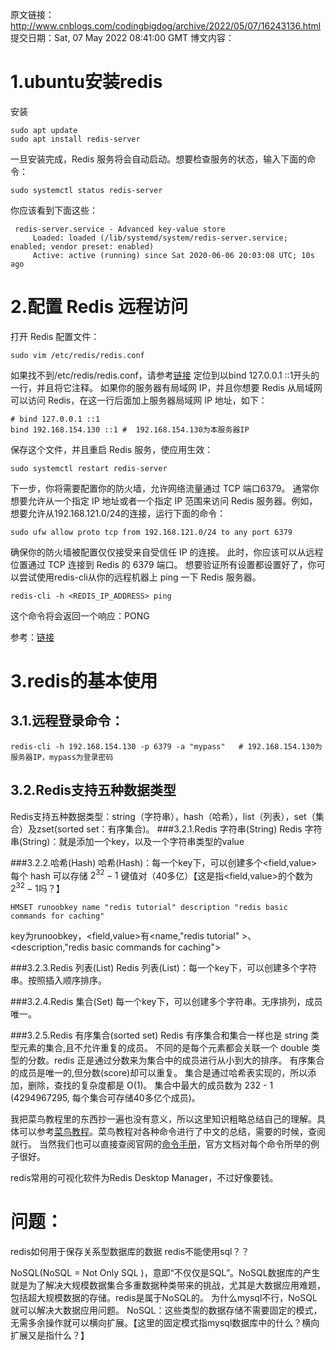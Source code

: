 原文链接：http://www.cnblogs.com/codingbigdog/archive/2022/05/07/16243136.html
提交日期：Sat, 07 May 2022 08:41:00 GMT
博文内容：
# 1.ubuntu安装redis
安装
```
sudo apt update
sudo apt install redis-server
```
一旦安装完成，Redis 服务将会自动启动。想要检查服务的状态，输入下面的命令：
```
sudo systemctl status redis-server
```
你应该看到下面这些：
```
 redis-server.service - Advanced key-value store
     Loaded: loaded (/lib/systemd/system/redis-server.service; enabled; vendor preset: enabled)
     Active: active (running) since Sat 2020-06-06 20:03:08 UTC; 10s ago
```
# 2.配置 Redis 远程访问
打开 Redis 配置文件：
```
sudo vim /etc/redis/redis.conf
```
如果找不到/etc/redis/redis.conf，请参考[链接](https://blog.csdn.net/qq_39552993/article/details/113433319)
定位到以bind 127.0.0.1 ::1开头的一行，并且将它注释。
如果你的服务器有局域网 IP，并且你想要 Redis 从局域网可以访问 Redis，在这一行后面加上服务器局域网 IP 地址，如下：
```
# bind 127.0.0.1 ::1
bind 192.168.154.130 ::1 #  192.168.154.130为本服务器IP
```
保存这个文件，并且重启 Redis 服务，使应用生效：
```
sudo systemctl restart redis-server
```
下一步，你将需要配置你的防火墙，允许网络流量通过 TCP 端口6379。
通常你想要允许从一个指定 IP 地址或者一个指定 IP 范围来访问 Redis 服务器。例如，想要允许从192.168.121.0/24的连接，运行下面的命令：
```
sudo ufw allow proto tcp from 192.168.121.0/24 to any port 6379
```
确保你的防火墙被配置仅仅接受来自受信任 IP 的连接。
此时，你应该可以从远程位置通过 TCP 连接到 Redis 的 6379 端口。
想要验证所有设置都设置好了，你可以尝试使用redis-cli从你的远程机器上 ping 一下 Redis 服务器。
```
redis-cli -h <REDIS_IP_ADDRESS> ping
```
这个命令将会返回一个响应：PONG

参考：[链接](https://developer.aliyun.com/article/764565#:~:text=Redis%205.0%20%E8%A2%AB%E5%8C%85%E5%90%AB%E5%9C%A8%E9%BB%98%E8%AE%A4%E7%9A%84%20Ubuntu%2020.04%20%E8%BD%AF%E4%BB%B6%E6%BA%90%E4%B8%AD%E3%80%82%20%E6%83%B3%E8%A6%81%E5%AE%89%E8%A3%85%E5%AE%83%EF%BC%8C%E4%BB%A5%20root,%E8%BA%AB%E4%BB%BD%E8%BF%90%E8%A1%8C%E4%B8%8B%E9%9D%A2%E7%9A%84%E5%91%BD%E4%BB%A4%EF%BC%9A%20sudo%20apt%20update%20sudo%20apt%20install%20redis-server)
# 3.redis的基本使用
## 3.1.远程登录命令：
```
redis-cli -h 192.168.154.130 -p 6379 -a "mypass"   # 192.168.154.130为服务器IP，mypass为登录密码
```
## 3.2.Redis支持五种数据类型
Redis支持五种数据类型：string（字符串），hash（哈希），list（列表），set（集合）及zset(sorted set：有序集合)。
###3.2.1.Redis 字符串(String)
Redis 字符串(String)：就是添加一个key，以及一个字符串类型的value


###3.2.2.哈希(Hash)
哈希(Hash)：每一个key下，可以创建多个<field,value>
每个 hash 可以存储 $2^{32} - 1$ 键值对（40多亿）【这是指<field,value>的个数为$2^{32} - 1$吗？】
```
HMSET runoobkey name "redis tutorial" description "redis basic commands for caching"
```
key为runoobkey，<field,value>有<name,"redis tutorial" >、<description,"redis basic commands for caching">


###3.2.3.Redis 列表(List)
Redis 列表(List)：每一个key下，可以创建多个字符串。按照插入顺序排序。


###3.2.4.Redis 集合(Set)
每一个key下，可以创建多个字符串。无序排列，成员唯一。



###3.2.5.Redis 有序集合(sorted set)
Redis 有序集合和集合一样也是 string 类型元素的集合,且不允许重复的成员。
不同的是每个元素都会关联一个 double 类型的分数。redis 正是通过分数来为集合中的成员进行从小到大的排序。
有序集合的成员是唯一的,但分数(score)却可以重复。
集合是通过哈希表实现的，所以添加，删除，查找的复杂度都是 O(1)。 集合中最大的成员数为 232 - 1 (4294967295, 每个集合可存储40多亿个成员)。

我把菜鸟教程里的东西抄一遍也没有意义，所以这里知识粗略总结自己的理解。具体可以参考[菜鸟教程](https://www.runoob.com/redis/redis-tutorial.html)。菜鸟教程对各种命令进行了中文的总结，需要的时候，查阅就行。
当然我们也可以直接查阅官网的[命令手册](https://redis.io/commands/)，官方文档对每个命令所举的例子很好。

redis常用的可视化软件为Redis Desktop Manager，不过好像要钱。



# 问题：
redis如何用于保存关系型数据库的数据
redis不能使用sql？？


NoSQL(NoSQL = Not Only SQL )，意即“不仅仅是SQL”。NoSQL数据库的产生就是为了解决大规模数据集合多重数据种类带来的挑战，尤其是大数据应用难题，包括超大规模数据的存储。redis是属于NoSQL的。
为什么mysql不行，NoSQL就可以解决大数据应用问题。
NoSQL：这些类型的数据存储不需要固定的模式，无需多余操作就可以横向扩展。【这里的固定模式指mysql数据库中的什么？横向扩展又是指什么？】
